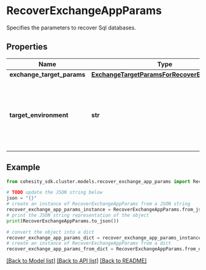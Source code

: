 # RecoverExchangeAppParams

Specifies the parameters to recover Sql databases.

## Properties

Name | Type | Description | Notes
------------ | ------------- | ------------- | -------------
**exchange_target_params** | [**ExchangeTargetParamsForRecoverExchangeApp**](ExchangeTargetParamsForRecoverExchangeApp.md) |  | [optional] 
**target_environment** | **str** | Specifies the environment of the recovery target. The corresponding params below must be filled out. | 

## Example

```python
from cohesity_sdk.cluster.models.recover_exchange_app_params import RecoverExchangeAppParams

# TODO update the JSON string below
json = "{}"
# create an instance of RecoverExchangeAppParams from a JSON string
recover_exchange_app_params_instance = RecoverExchangeAppParams.from_json(json)
# print the JSON string representation of the object
print(RecoverExchangeAppParams.to_json())

# convert the object into a dict
recover_exchange_app_params_dict = recover_exchange_app_params_instance.to_dict()
# create an instance of RecoverExchangeAppParams from a dict
recover_exchange_app_params_from_dict = RecoverExchangeAppParams.from_dict(recover_exchange_app_params_dict)
```
[[Back to Model list]](../README.md#documentation-for-models) [[Back to API list]](../README.md#documentation-for-api-endpoints) [[Back to README]](../README.md)


